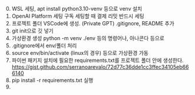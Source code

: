 0. WSL 세팅, apt install python3.10-venv 등으로 venv 설치
1. OpenAI Platform 세팅
	구독 세팅할 때 결제 리밋 반드시 세팅
2. 프로젝트 폴더 VSCode에 생성.  (Private GPT)
	.gitignore, README  추가
3.  git init으로 깃 넣기
4. 가상환경 생성
	python -m venv ./env 등의 명령어나, 아나콘다 등으로
5. .gitignore에서 env/폴더 처리
6. source env/bin/activate (linux의 경우) 등으로 가상환경 가동
7. 파이썬 패키지 설치에 필요한  requirements.txt를 프로젝트 폴더 안에 생성한다.
	 https://gist.github.com/serranoarevalo/72d77c36dde1cc3ffec34105eb666140
8. pip install -r requirements.txt 실행
9. 
